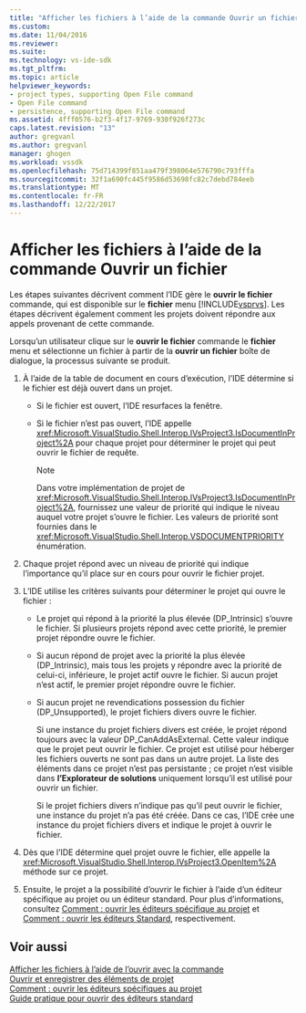 ```yaml
---
title: "Afficher les fichiers à l’aide de la commande Ouvrir un fichier | Documents Microsoft"
ms.custom: 
ms.date: 11/04/2016
ms.reviewer: 
ms.suite: 
ms.technology: vs-ide-sdk
ms.tgt_pltfrm: 
ms.topic: article
helpviewer_keywords:
- project types, supporting Open File command
- Open File command
- persistence, supporting Open File command
ms.assetid: 4fff0576-b2f3-4f17-9769-930f926f273c
caps.latest.revision: "13"
author: gregvanl
ms.author: gregvanl
manager: ghogen
ms.workload: vssdk
ms.openlocfilehash: 75d714399f851aa479f398064e576790c793fffa
ms.sourcegitcommit: 32f1a690fc445f9586d53698fc82c7debd784eeb
ms.translationtype: MT
ms.contentlocale: fr-FR
ms.lasthandoff: 12/22/2017
---
```

# <a name="displaying-files-by-using-the-open-file-command"></a>Afficher les fichiers à l’aide de la commande Ouvrir un fichier
Les étapes suivantes décrivent comment l’IDE gère le **ouvrir le fichier** commande, qui est disponible sur le **fichier** menu [!INCLUDE[vsprvs](../../code-quality/includes/vsprvs_md.md)]. Les étapes décrivent également comment les projets doivent répondre aux appels provenant de cette commande.  
  
 Lorsqu’un utilisateur clique sur le **ouvrir le fichier** commande le **fichier** menu et sélectionne un fichier à partir de la **ouvrir un fichier** boîte de dialogue, la processus suivante se produit.  
  
1.  À l’aide de la table de document en cours d’exécution, l’IDE détermine si le fichier est déjà ouvert dans un projet.  
  
    -   Si le fichier est ouvert, l’IDE resurfaces la fenêtre.  
  
    -   Si le fichier n’est pas ouvert, l’IDE appelle <xref:Microsoft.VisualStudio.Shell.Interop.IVsProject3.IsDocumentInProject%2A> pour chaque projet pour déterminer le projet qui peut ouvrir le fichier de requête.  
  
        > [!NOTE]
        >  Dans votre implémentation de projet de <xref:Microsoft.VisualStudio.Shell.Interop.IVsProject3.IsDocumentInProject%2A>, fournissez une valeur de priorité qui indique le niveau auquel votre projet s’ouvre le fichier. Les valeurs de priorité sont fournies dans le <xref:Microsoft.VisualStudio.Shell.Interop.VSDOCUMENTPRIORITY> énumération.  
  
2.  Chaque projet répond avec un niveau de priorité qui indique l’importance qu’il place sur en cours pour ouvrir le fichier projet.  
  
3.  L’IDE utilise les critères suivants pour déterminer le projet qui ouvre le fichier :  
  
    -   Le projet qui répond à la priorité la plus élevée (DP_Intrinsic) s’ouvre le fichier. Si plusieurs projets répond avec cette priorité, le premier projet répondre ouvre le fichier.  
  
    -   Si aucun répond de projet avec la priorité la plus élevée (DP_Intrinsic), mais tous les projets y répondre avec la priorité de celui-ci, inférieure, le projet actif ouvre le fichier. Si aucun projet n’est actif, le premier projet répondre ouvre le fichier.  
  
    -   Si aucun projet ne revendications possession du fichier (DP_Unsupported), le projet fichiers divers ouvre le fichier.  
  
         Si une instance du projet fichiers divers est créée, le projet répond toujours avec la valeur DP_CanAddAsExternal. Cette valeur indique que le projet peut ouvrir le fichier. Ce projet est utilisé pour héberger les fichiers ouverts ne sont pas dans un autre projet. La liste des éléments dans ce projet n’est pas persistante ; ce projet n’est visible dans **l’Explorateur de solutions** uniquement lorsqu’il est utilisé pour ouvrir un fichier.  
  
         Si le projet fichiers divers n’indique pas qu’il peut ouvrir le fichier, une instance du projet n’a pas été créée. Dans ce cas, l’IDE crée une instance du projet fichiers divers et indique le projet à ouvrir le fichier.  
  
4.  Dès que l’IDE détermine quel projet ouvre le fichier, elle appelle la <xref:Microsoft.VisualStudio.Shell.Interop.IVsProject3.OpenItem%2A> méthode sur ce projet.  
  
5.  Ensuite, le projet a la possibilité d’ouvrir le fichier à l’aide d’un éditeur spécifique au projet ou un éditeur standard. Pour plus d’informations, consultez [Comment : ouvrir les éditeurs spécifique au projet](../../extensibility/how-to-open-project-specific-editors.md) et [Comment : ouvrir les éditeurs Standard](../../extensibility/how-to-open-standard-editors.md), respectivement.  
  
## <a name="see-also"></a>Voir aussi  
 [Afficher les fichiers à l’aide de l’ouvrir avec la commande](../../extensibility/internals/displaying-files-by-using-the-open-with-command.md)   
 [Ouvrir et enregistrer des éléments de projet](../../extensibility/internals/opening-and-saving-project-items.md)   
 [Comment : ouvrir les éditeurs spécifiques au projet](../../extensibility/how-to-open-project-specific-editors.md)   
 [Guide pratique pour ouvrir des éditeurs standard](../../extensibility/how-to-open-standard-editors.md)